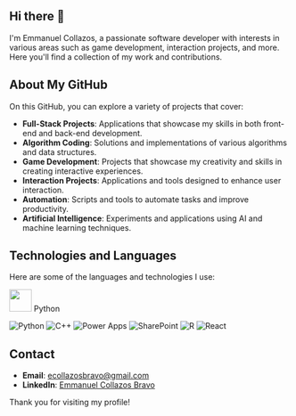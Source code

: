 ## Hi there 👋

I'm Emmanuel Collazos, a passionate software developer with interests in various areas such as game development, interaction projects, and more. Here you'll find a collection of my work and contributions.

## About My GitHub

On this GitHub, you can explore a variety of projects that cover:

- **Full-Stack Projects**: Applications that showcase my skills in both front-end and back-end development.
- **Algorithm Coding**: Solutions and implementations of various algorithms and data structures.
- **Game Development**: Projects that showcase my creativity and skills in creating interactive experiences.
- **Interaction Projects**: Applications and tools designed to enhance user interaction.
- **Automation**: Scripts and tools to automate tasks and improve productivity.
- **Artificial Intelligence**: Experiments and applications using AI and machine learning techniques.

## Technologies and Languages

Here are some of the languages and technologies I use:

<img src="https://cdn.jsdelivr.net/gh/devicons/devicon/icons/python/python-original.svg" width="40"/> Python

![Python](https://cdn.jsdelivr.net/gh/devicons/devicon/icons/python/python-original.svg) 
![C++](https://cdn.jsdelivr.net/gh/devicons/devicon/icons/cplusplus/cplusplus-original.svg) 
![Power Apps](https://upload.wikimedia.org/wikipedia/commons/4/42/Microsoft_PowerApps_logo.png) 
![SharePoint](https://upload.wikimedia.org/wikipedia/commons/4/40/Microsoft_Office_SharePoint_%282019-present%29.svg) 
![R](https://cdn.jsdelivr.net/gh/devicons/devicon/icons/r/r-original.svg) 
![React](https://cdn.jsdelivr.net/gh/devicons/devicon/icons/react/react-original.svg) 

## Contact

- **Email**: ecollazosbravo@gmail.com
- **LinkedIn**: [Emmanuel Collazos Bravo](https://www.linkedin.com/in/ecollazosbravo/)

Thank you for visiting my profile!


<!--
**ecollazosbravo/ecollazosbravo** is a ✨ _special_ ✨ repository because its `README.md` (this file) appears on your GitHub profile.

Here are some ideas to get you started:

- 🔭 I’m currently working on ...
- 🌱 I’m currently learning ...
- 👯 I’m looking to collaborate on ...
- 🤔 I’m looking for help with ...
- 💬 Ask me about ...
- 📫 How to reach me: ...
- 😄 Pronouns: ...
- ⚡ Fun fact: ...
-->
